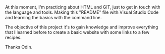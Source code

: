 At this moment, I'm practicing about HTML and GIT, just to get in touch with the language and tools. Making this "README" file with Visual Studio Code and learning the basics with the command line. 

The objective of this project it's to gain knowledge and improve everything that I learned before to create a basic website with some links to a few recipes.

Thanks Odin.